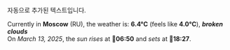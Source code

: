 
자동으로 추가된 텍스트입니다.

<!--START_SECTION:weather:moscow-->
Currently in **Moscow** (RU), the weather is: **6.4°C** (feels like **4.0°C**), ***broken clouds***<br/>
On *March 13, 2025*, the *sun rises* at 🌅**06:50** and *sets* at 🌇**18:27**.
<!--END_SECTION:weather-->
